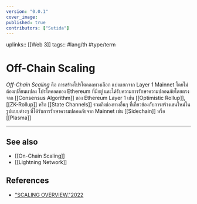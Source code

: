 ```yaml
---
version: "0.0.1"
cover_image:
published: true
contributors: ["Sutida"]
---
```

uplinks:: [[Web 3]]
tags:: #lang/th #type/term

# Off-Chain Scaling
*Off-Chain Scaling* คือ การสร้างโปรโตคอลทางเลือก แบ่งเเยกจาก Layer 1  Mainnet โดยไม่ต้องเปลี่ยนเเปลง โปรโตคอลของ Ethereum ที่มีอยู่ และได้รับความการรักษาความปลอดภัยโดยตรงจาก [[Consensus Algorithm]] ของ Ethereum Layer 1 เช่น [[Optimistic Rollup]], [[ZK-Rollup]] หรือ [[State Channels]] รวมถึงช่องทางอื่นๆ ที่เกี่ยวข้องกับการสร้างเชนใหม่ในรูปแบบต่างๆ ที่ได้รับการรักษาความปลอดภัยจาก Mainnet เช่น [[Sidechain]] หรือ [[Plasma]] 

---
## See also
- [[On-Chain Scaling]]
- [[Lightning Network]]
## References
- ["SCALING OVERVIEW,"2022](https://ethereum.org/en/developers/docs/scaling/)
